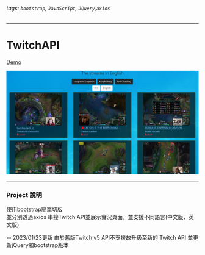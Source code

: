 ###### tags: `bootstrap`, `JavaScript`, `JQuery`,`axios`

---
# TwitchAPI

[Demo](https://timchen0409.github.io/TwitchAPI/)

![image](https://github.com/TimChen0409/TwitchAPI/blob/master/demo.png)

---

### Project 說明

使用bootstrap簡單切版  
並分別透過axios 串接Twitch API並展示實況頁面，並支援不同語言(中文版、英文版)

--
2023/01/23更新
由於舊版Twitch v5 API不支援故升級至新的 Twitch API
並更新jQuery和bootstrap版本